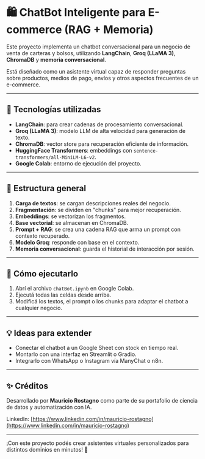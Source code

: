 # 🛍️ ChatBot Inteligente para E-commerce (RAG + Memoria)

Este proyecto implementa un chatbot conversacional para un negocio de venta de carteras y bolsos, utilizando **LangChain**, **Groq (LLaMA 3)**, **ChromaDB** y **memoria conversacional**.

Está diseñado como un asistente virtual capaz de responder preguntas sobre productos, medios de pago, envíos y otros aspectos frecuentes de un e-commerce.

---

## 🧠 Tecnologías utilizadas

- **LangChain**: para crear cadenas de procesamiento conversacional.
- **Groq (LLaMA 3)**: modelo LLM de alta velocidad para generación de texto.
- **ChromaDB**: vector store para recuperación eficiente de información.
- **HuggingFace Transformers**: embeddings con `sentence-transformers/all-MiniLM-L6-v2`.
- **Google Colab**: entorno de ejecución del proyecto.

---

## 🧩 Estructura general

1. **Carga de textos**: se cargan descripciones reales del negocio.
2. **Fragmentación**: se dividen en "chunks" para mejor recuperación.
3. **Embeddings**: se vectorizan los fragmentos.
4. **Base vectorial**: se almacenan en ChromaDB.
5. **Prompt + RAG**: se crea una cadena RAG que arma un prompt con contexto recuperado.
6. **Modelo Groq**: responde con base en el contexto.
7. **Memoria conversacional**: guarda el historial de interacción por sesión.

---

## 🚀 Cómo ejecutarlo

1. Abrí el archivo `chatBot.ipynb` en Google Colab.
2. Ejecutá todas las celdas desde arriba.
3. Modificá los textos, el prompt o los chunks para adaptar el chatbot a cualquier negocio.

---

## 💡 Ideas para extender

- Conectar el chatbot a un Google Sheet con stock en tiempo real.
- Montarlo con una interfaz en Streamlit o Gradio.
- Integrarlo con WhatsApp o Instagram vía ManyChat o n8n.

---

## ✨ Créditos

Desarrollado por **Mauricio Rostagno** como parte de su portafolio de ciencia de datos y automatización con IA.

LinkedIn: [https://www.linkedin.com/in/mauricio-rostagno](https://www.linkedin.com/in/mauricio-rostagno)

---

¡Con este proyecto podés crear asistentes virtuales personalizados para distintos dominios en minutos! 🚀

